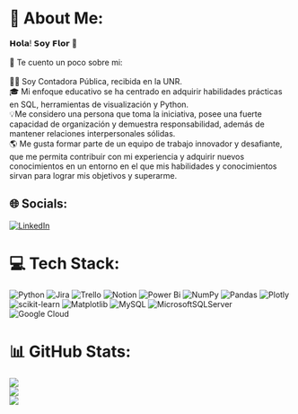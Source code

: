 # 💫 About Me:
𝗛𝗼𝗹𝗮! 𝗦𝗼𝘆 ⁣𝗙𝗹𝗼𝗿 👋⁣⁣<br>⁣⁣<br>🔎 Te cuento un poco sobre mi: <br><br>👩‍🎓 Soy Contadora Pública, recibida en la UNR.<br>🎓 Mi enfoque educativo se ha centrado en adquirir habilidades prácticas en SQL, herramientas de visualización y Python.<br>💡Me considero una persona que toma la iniciativa, posee una fuerte capacidad de organización y demuestra responsabilidad, además de mantener relaciones interpersonales sólidas. <br>🌎 Me gusta formar parte de un equipo de trabajo innovador y desafiante, que me permita contribuir con mi experiencia y adquirir nuevos conocimientos en un entorno en el que mis habilidades y conocimientos sirvan para lograr mis objetivos y superarme.<br>


## 🌐 Socials:
[![LinkedIn](https://img.shields.io/badge/LinkedIn-%230077B5.svg?logo=linkedin&logoColor=white)](https://linkedin.com/in/https://www.linkedin.com/in/florencia-bezmalinovich/) 

# 💻 Tech Stack:
![Python](https://img.shields.io/badge/python-3670A0?style=for-the-badge&logo=python&logoColor=ffdd54) ![Jira](https://img.shields.io/badge/jira-%230A0FFF.svg?style=for-the-badge&logo=jira&logoColor=white) ![Trello](https://img.shields.io/badge/Trello-%23026AA7.svg?style=for-the-badge&logo=Trello&logoColor=white) ![Notion](https://img.shields.io/badge/Notion-%23000000.svg?style=for-the-badge&logo=notion&logoColor=white) ![Power Bi](https://img.shields.io/badge/power_bi-F2C811?style=for-the-badge&logo=powerbi&logoColor=black) ![NumPy](https://img.shields.io/badge/numpy-%23013243.svg?style=for-the-badge&logo=numpy&logoColor=white) ![Pandas](https://img.shields.io/badge/pandas-%23150458.svg?style=for-the-badge&logo=pandas&logoColor=white) ![Plotly](https://img.shields.io/badge/Plotly-%233F4F75.svg?style=for-the-badge&logo=plotly&logoColor=white) ![scikit-learn](https://img.shields.io/badge/scikit--learn-%23F7931E.svg?style=for-the-badge&logo=scikit-learn&logoColor=white) ![Matplotlib](https://img.shields.io/badge/Matplotlib-%23ffffff.svg?style=for-the-badge&logo=Matplotlib&logoColor=black) ![MySQL](https://img.shields.io/badge/mysql-%2300000f.svg?style=for-the-badge&logo=mysql&logoColor=white) ![MicrosoftSQLServer](https://img.shields.io/badge/Microsoft%20SQL%20Server-CC2927?style=for-the-badge&logo=microsoft%20sql%20server&logoColor=white) ![Google Cloud](https://img.shields.io/badge/GoogleCloud-%234285F4.svg?style=for-the-badge&logo=google-cloud&logoColor=white)
# 📊 GitHub Stats:
![](https://github-readme-stats.vercel.app/api?username=FlorenciaBezmalinovich&theme=dracula&hide_border=false&include_all_commits=false&count_private=false)<br/>
![](https://github-readme-streak-stats.herokuapp.com/?user=FlorenciaBezmalinovich&theme=dracula&hide_border=false)<br/>
![](https://github-readme-stats.vercel.app/api/top-langs/?username=FlorenciaBezmalinovich&theme=dracula&hide_border=false&include_all_commits=false&count_private=false&layout=compact)

<!-- Proudly created with GPRM ( https://gprm.itsvg.in ) -->
